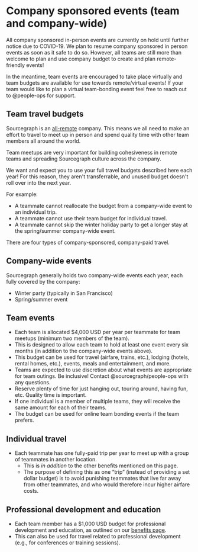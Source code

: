 # Company sponsored events (team and company-wide)

All company sponsored in-person events are currently on hold until further notice due to COVID-19. We plan to resume company sponsored in person events as soon as it safe to do so. However, all teams are still more than welcome to plan and use company budget to create and plan remote-friendly events!

In the meantime, team events are encouraged to take place virtually and team budgets are available for use towards remote/virtual events! If your team would like to plan a virtual team-bonding event feel free to reach out to @people-ops for support.

## Team travel budgets

Sourcegraph is an [all-remote](../company/remote/index.md) company. This means we all need to make an effort to travel to meet up in person and spend quality time with other team members all around the world.

Team meetups are very important for building cohesiveness in remote teams and spreading Sourcegraph culture across the company.

We want and expect you to use your full travel budgets described here each year! For this reason, they aren't transferrable, and unused budget doesn't roll over into the next year.

For example:

- A teammate cannot reallocate the budget from a company-wide event to an individual trip.
- A teammate cannot use their team budget for individual travel.
- A teammate cannot skip the winter holiday party to get a longer stay at the spring/summer company-wide event.

There are four types of company-sponsored, company-paid travel.

## Company-wide events

Sourcegraph generally holds two company-wide events each year, each fully covered by the company:

- Winter party (typically in San Francisco)
- Spring/summer event

## Team events

- Each team is allocated $4,000 USD per year per teammate for team meetups (minimum two members of the team).
- This is designed to allow each team to hold at least one event every six months (in addition to the company-wide events above).
- This budget can be used for travel (airfare, trains, etc.), lodging (hotels, rental homes, etc.), events, meals and entertainment, and more.
- Teams are expected to use discretion about what events are appropriate for team outings. Be inclusive! Contact @sourcegraph/people-ops with any questions.
- Reserve plenty of time for just hanging out, touring around, having fun, etc. Quality time is important.
- If one individual is a member of multiple teams, they will receive the same amount for each of their teams.
- The budget can be used for online team bonding events if the team prefers.

## Individual travel

- Each teammate has one fully-paid trip per year to meet up with a group of teammates in another location.
  - This is *in addition* to the other benefits mentioned on this page.
  - The purpose of defining this as one “trip” (instead of providing a set dollar budget) is to avoid punishing teammates that live far away from other teammates, and who would therefore incur higher airfare costs.


## Professional development and education

- Each team member has a $1,000 USD budget for professional development and education, as outlined on our [benefits page](https://about.sourcegraph.com/handbook/people-ops/benefits-and-perks#professional-development).
- This can also be used for travel related to professional development (e.g., for conferences or training sessions).
